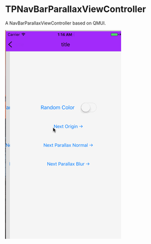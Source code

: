 # TPNavBarParallaxViewController
A NavBarParallaxViewController based on QMUI.

![](./Snapshot/test.gif)
